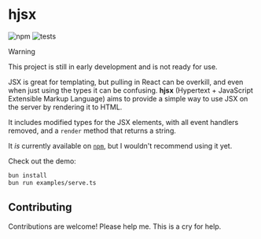 # hjsx

![npm](https://img.shields.io/npm/v/hjsx?style=flat-square)
![tests](https://img.shields.io/badge/tests-failing-red?style=for-the-badge)

> [!WARNING]  
> This project is still in early development and is not ready for use.

JSX is great for templating, but pulling in React can be overkill, and even when just using the types it can be confusing. **hjsx** (Hypertext + JavaScript Extensible Markup Language) aims to provide a simple way to use JSX on the server by rendering it to HTML.

It includes modified types for the JSX elements, with all event handlers removed, and a `render` method that returns a string.

It *is* currently available on [`npm`](https://www.npmjs.com/package/hjsx), but I wouldn't recommend using it yet.

Check out the demo:

```bash
bun install
bun run examples/serve.ts
```

## Contributing

Contributions are welcome! Please help me. This is a cry for help.
